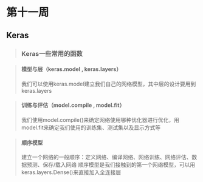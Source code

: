 # 第十一周

## Keras

> ### Keras一些常用的函数 ###

>#### 模型与层（keras.model , keras.layers） ####
>
>我们可以使用keras.model建立我们自己的网络模型，其中层的设计要用到keras.layers



>#### 训练与评估（model.compile , model.fit） ####
> 我们使用model.compile()来确定网络使用哪种优化器进行优化，用model.fit来确定我们使用的训练集、测试集以及显示方式等


>#### 顺序模型 ####
>建立一个网络的一般顺序：定义网络、编译网络、网络训练、网络评估、数据预测、保存/载入网络
>顺序模型是我们接触到的第一个网络模型，可以用keras.layers.Dense()来直接加入全连接层

